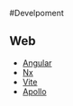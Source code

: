 #Develpoment

## Web

* [Angular](https://angular.io/)
* [Nx](https://nx.dev/)
* [Vite](https://vitejs.dev/)
* [Apollo](https://analogjs.org/)
